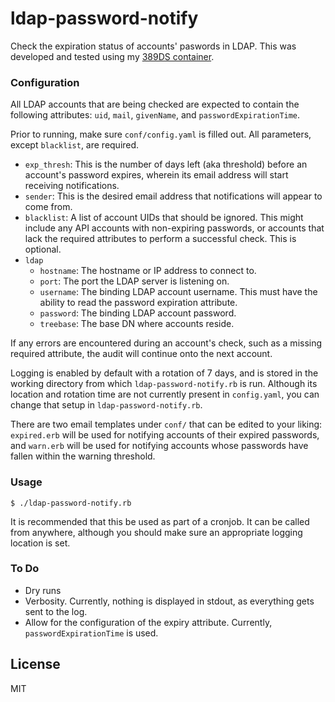 # ldap-password-notify

Check the expiration status of accounts' paswords in LDAP. This was developed and tested using my [389DS container](https://github.com/meanjollies/docker-images/tree/master/389-ds).

### Configuration

All LDAP accounts that are being checked are expected to contain the following attributes: `uid`, `mail`, `givenName`, and `passwordExpirationTime`.

Prior to running, make sure `conf/config.yaml` is filled out. All parameters, except `blacklist`, are required.
* `exp_thresh`: This is the number of days left (aka threshold) before an account's password expires, wherein its email address will start receiving notifications.
* `sender`: This is the desired email address that notifications will appear to come from.
* `blacklist`: A list of account UIDs that should be ignored. This might include any API accounts with non-expiring passwords, or accounts that lack the required attributes to perform a successful check. This is optional.
* `ldap`
  * `hostname`: The hostname or IP address to connect to.
  * `port`: The port the LDAP server is listening on.
  * `username`: The binding LDAP account username. This must have the ability to read the password expiration attribute.
  * `password`: The binding LDAP account password.
  * `treebase`: The base DN where accounts reside.

If any errors are encountered during an account's check, such as a missing required attribute, the audit will continue onto the next account.

Logging is enabled by default with a rotation of 7 days, and is stored in the working directory from which `ldap-password-notify.rb` is run. Although its location and rotation time are not currently present in `config.yaml`, you can change that setup in `ldap-password-notify.rb`.

There are two email templates under `conf/` that can be edited to your liking: `expired.erb` will be used for notifying accounts of their expired passwords, and `warn.erb` will be used for notifying accounts whose passwords have fallen within the warning threshold.

### Usage

`$ ./ldap-password-notify.rb`

It is recommended that this be used as part of a cronjob. It can be called from anywhere, although you should make sure an appropriate logging location is set.

### To Do

* Dry runs
* Verbosity. Currently, nothing is displayed in stdout, as everything gets sent to the log.
* Allow for the configuration of the expiry attribute. Currently, `passwordExpirationTime` is used.

License
---
MIT
